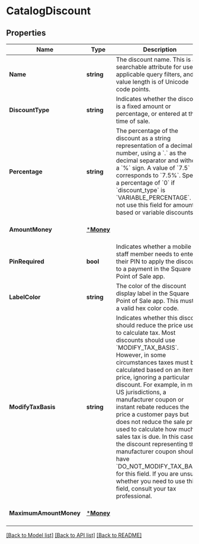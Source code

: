 # CatalogDiscount

## Properties
Name | Type | Description | Notes
------------ | ------------- | ------------- | -------------
**Name** | **string** | The discount name. This is a searchable attribute for use in applicable query filters, and its value length is of Unicode code points. | [optional] [default to null]
**DiscountType** | **string** | Indicates whether the discount is a fixed amount or percentage, or entered at the time of sale. | [optional] [default to null]
**Percentage** | **string** | The percentage of the discount as a string representation of a decimal number, using a &#x60;.&#x60; as the decimal separator and without a &#x60;%&#x60; sign. A value of &#x60;7.5&#x60; corresponds to &#x60;7.5%&#x60;. Specify a percentage of &#x60;0&#x60; if &#x60;discount_type&#x60; is &#x60;VARIABLE_PERCENTAGE&#x60;.  Do not use this field for amount-based or variable discounts. | [optional] [default to null]
**AmountMoney** | [***Money**](Money.md) |  | [optional] [default to null]
**PinRequired** | **bool** | Indicates whether a mobile staff member needs to enter their PIN to apply the discount to a payment in the Square Point of Sale app. | [optional] [default to null]
**LabelColor** | **string** | The color of the discount display label in the Square Point of Sale app. This must be a valid hex color code. | [optional] [default to null]
**ModifyTaxBasis** | **string** | Indicates whether this discount should reduce the price used to calculate tax.  Most discounts should use &#x60;MODIFY_TAX_BASIS&#x60;. However, in some circumstances taxes must be calculated based on an item&#x27;s price, ignoring a particular discount. For example, in many US jurisdictions, a manufacturer coupon or instant rebate reduces the price a customer pays but does not reduce the sale price used to calculate how much sales tax is due. In this case, the discount representing that manufacturer coupon should have &#x60;DO_NOT_MODIFY_TAX_BASIS&#x60; for this field.  If you are unsure whether you need to use this field, consult your tax professional. | [optional] [default to null]
**MaximumAmountMoney** | [***Money**](Money.md) |  | [optional] [default to null]

[[Back to Model list]](../README.md#documentation-for-models) [[Back to API list]](../README.md#documentation-for-api-endpoints) [[Back to README]](../README.md)

